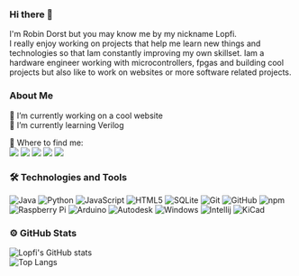 ### Hi there 👋
I'm Robin Dorst but you may know me by my nickname Lopfi.  
I  really enjoy working on projects that help me learn new things and technologies so that Iam constantly improving my own skillset. 
Iam a hardware engineer working with microcontrollers, fpgas and building cool projects but also like to work on websites or more software related projects.

### About Me

🔭 I’m currently working on a cool website  
🌱 I’m currently learning Verilog

🎯 Where to find me:  
<a href="https://discordapp.com/users/304221361851596802"><img src="https://img.shields.io/badge/Lopfi%233584-1A1B27?style=flat-square&logo=discord"></a>
<a href="https://www.instagram.com/robinthemaker/"><img src="https://img.shields.io/badge/RobinTheMaker-1A1B27?style=flat-square&logo=instagram"></a>
<a href="https://www.thingiverse.com/lopfi95/designs"><img src="https://img.shields.io/badge/Lopfi95-1A1B27?style=flat-square&logo=Thingiverse"></a>
<a href="https://hackaday.io/Lopfi95"><img src="https://img.shields.io/badge/Lopfi95-1A1B27?style=flat-square&logo=hackaday"></a>
<a href="https://www.printables.com/social/142004-lopfi/about"><img src="https://img.shields.io/badge/Lopfi-1A1B27?style=flat-square&logo=data%3Aimage%2Fjpeg%3Bbase64%2C%2F9j%2F4AAQSkZJRgABAQEAYABgAAD%2F2wBDAAMCAgMCAgMDAwMEAwMEBQgFBQQEBQoHBwYIDAoMDAsKCwsNDhIQDQ4RDgsLEBYQERMUFRUVDA8XGBYUGBIUFRT%2F2wBDAQMEBAUEBQkFBQkUDQsNFBQUFBQUFBQUFBQUFBQUFBQUFBQUFBQUFBQUFBQUFBQUFBQUFBQUFBQUFBQUFBQUFBT%2FwAARCAAyADIDASIAAhEBAxEB%2F8QAGwABAQACAwEAAAAAAAAAAAAAAAgFBgMHCQT%2FxAA4EAABAwMCAwUFBAsAAAAAAAABAAIDBAUGBxEhMWESExQiQggyQVFxFRY2sTdDUmJydHWhs8HD%2F8QAGgEAAgMBAQAAAAAAAAAAAAAAAAUDBgcEAv%2FEAC0RAAEDAwIEAwkBAAAAAAAAAAEAAgMEETEFIQYSQVFhcaEHExQiI4GRwdHw%2F9oADAMBAAIRAxEAPwD1TRFgc3uV8tOO1NTj1siu9zaPJTzS92Pr%2B8R%2BzuN%2FmvD3iNpeenbf0UsUZme2NpAJ23IA%2B5OwWRvF6oMft8tdcquGhpIxu%2Bad4a0dOPx6LWcL1exXPqiWmtFzY%2BqjcQKeZpjkeB6mtd7w%2BnL47KLdQMwybKr3L95p6jxcLi3wczTG2DoI%2FT%2BZ%2BJK1mGaSnmZLFI6KVhDmvYSHNI5EEcis7m4se2e0UXyDN8n%2Beq2Wl9n0b6W88%2F1Djl3aP27z2XpWilrRH2h79VX62Y3ewLtFVytgirHHszxk8u0fWPrx6lVKrpp%2BoQ6jF72HpsQehWY6vo9TotR8PU233BGCP93RERM0jREWl6nanUel9HbK2vpZamjqqnw8joCO3H5S7tAH3uXLcf6UM0zKdhklNmjqumnp5auVsMDeZxwO65880ux7Uak7q70TXTtbtHWQ%2BSeP6O%2BI6HcdFEGoWKtwfNLrY2VDqtlHIGNmc3slwLQ4bjfnx%2Fsr0xfLrPmltbX2avhrqc8zGfMw%2FJzTxaehCirXwF2sGSADc9%2Bz%2FGxUTiiGB1PHUxgcxNrjqLH8rWeA6mrZWS0MziGtaTynobgYOMr4dGv0qYv%2FAD0f5q%2B1JehWhOSS5JasluMX2RQUkzahkdS099NtxADPSD83bdAVWiYcMU8tPSuMrSOY3F%2B1km46rKerr4xTvDuVtjbexudroiIris2RdCe2F%2BCbL%2FUf%2BT132sFlGFWfNG0LLzSNroaObxEcMhPYL%2ByQC4eobE8DwS7UaZ1ZSvgYbF39TnRq1mnV8VXICQw32zgqO9GcDzm%2BXiK44vJNaIWHZ9zkJZDtvxbt%2Bs%2Fh2I%2BeyqywaU2e2X6fIa%2BGO65HUFrpa6WPZrXBobvGzchnLqeJ47cFuMEEdLCyGGNsUTAGsjY0BrQOQAHILkXBp2jQ0MYa485vffAPcDA88ptrPEtTq0xe1ojBFtskdnOyR4Y8EREVgVQRERCEREQhEREIRERCEREQhf%2FZ"></a>
   
### 🛠  Technologies and Tools

![Java](https://img.shields.io/badge/-Java-informational?style=flat-square&logo=java&logoColor=white&color=eb2d2f) 
![Python](https://img.shields.io/badge/Python-3776AB?style=flat-square&logo=python&logoColor=white&color=3776AB)
![JavaScript](https://img.shields.io/badge/-JavaScript-informational?style=flat-square&logo=javascript&logoColor=white&color=f2d53c)
![HTML5](https://img.shields.io/badge/-HTML5-E34F26?style=flat-square&logo=html5&logoColor=white)
![SQLite](https://img.shields.io/badge/SQLite-003B57?style=flat-square&logo=sqlite&logoColor=white&color=003B57)
![Git](https://img.shields.io/badge/-Git-black?style=flat-square&logo=git)
![GitHub](https://img.shields.io/badge/-GitHub-181717?style=flat-square&logo=github)
![npm](https://img.shields.io/badge/-npm-informational?style=flat-square&logo=npm&logoColor=white&color=000000)
![Raspberry Pi](https://img.shields.io/badge/-Raspberry%20Pi-C51A4A?style=flat-square&logo=Raspberry-Pi)
![Arduino](https://img.shields.io/badge/Arduino-00979D?style=flat-square&logo=Arduino&logoColor=white&color=00979D)
![Autodesk](https://img.shields.io/badge/Autodesk-0696D7?style=flat-square&logo=Autodesk&logoColor=white&color=0696D7)
![Windows](https://img.shields.io/badge/-Windows-informational?style=flat-square&logo=windows&logoColor=white&color=00a8e8)
![Intellij](https://img.shields.io/badge/IntelliJ-000000?style=flat-square&logo=intellij-idea&logoColor=white&color=000000)
![KiCad](https://img.shields.io/badge/KiCad-314CB0?style=flat-square&logo=data%3Aimage%2Fpng%3Bbase64%2CiVBORw0KGgoAAAANSUhEUgAAAGQAAABkCAIAAAD%2FgAIDAAAIl0lEQVR42u2cBVQjSxaGZ93d3R2SjLt7Ooy7u7sFxgcdd7fnjpPgMIo7jC%2Fu7hLr3L279fxxHl1F9hCo%2Fs8%2FPlV0vq66pZdewInMBihIgtAD8PJsuDQerjnBW4sg9gbUFYJVBGniA1ZBPFwYDtovgbbXJ7ynFxz4AfhsgeZqGRaA1Qox18Hl64jm8%2Bz6Oyh7zD2shFdhD2lQHdntd1BfzDGskjRw%2BQaCkOrrarCYuIQlmuHGRERA4y%2FBkzAuYdXkwr5vIwI6Xx4HVrFjWEajOeNRbkzc457hXO9TONjRwhL3%2FzAxJvnDSjIf55kt4qdh5eSVK4ft%2BeFfV%2F%2Fk72t6gH%2F6j7WXZvWhI0Xs3GvSgDkf1oNABo7dV1xa8wlYs1ec%2Fo3jup5jxQbvhX9jgzVv%2BPSPV%2FVrh3WbnW9%2FBAs7oOOI3T0L1vrb8xRssKYNnfep2sbOcLdgZySwDEbTv4bvIv%2FwW%2BWmvw499tdhx7u7XWfNYIBl1H5z6Jgj%2F61hiBcSJ0xGT3cztwvrd6qtKrV3b41%2Fd%2Ff8mRcs2i%2FTwnq%2B9W%2BOgh8WV05%2B57eKjbzA6qd57%2BmWf9DCcl2yA8tyB0ul8V83142qceXu%2BFM%2FJ28eYaFVgl%2FgekEiKcOery2efQpLcQoL3Vfw1q0dK2o7WEu37v66doGLUhPANSx0H42v6%2BLt1Tt%2F1C4m5JixWTF75jlCindYJH4Nm%2FLmqeWbUzYrq3f%2BrGXPd5v3fK9kx29D1o1aPedYH%2BHDz8sK628TfP8w1ofZfx7vK%2F3DOE72wyKd9D8n%2BnX4hRQafweN%2F%2BBpvgOn%2BPzrk02JHZZS8L%2FwymOzWbSIVhZbrK%2F7Z%2Fdxkgpr%2BZ77pCCzyytbd3kmKAUbNEOWltV3akBMcjkwKb%2BoceCMIOlPNmtDFHkaNmU8rRm3OFRlO1IsMWvWxmiTmeUzeF3JoHr0jYdigVWJGZWDZpIX06WwsFXnFjUBvYbN0Ut%2FLIXa7z19LjDpWU59%2F2mBWElXwyIfQ5dD3QeLG%2F8xkSK6D52rNxgsQK%2FnufWDSGe3B1jYlU7dyARKRTwoRsqSJ9n%2B%2BuhCoFdhafOYRaFYg73AQrscTwZKXXrjmWRSGK3icCwDSjU0Gqavj8LZk33B2uoaD5TyuJIptQPO0VfVtgG99p5IIrME%2B4KFb572vR84kyppC2VqwL34UvoDZuvt957jJBZr6AmwnE8mdzxlV%2FudupVltQKtQu4W9SZzXU5gYaha7fKQYRaa9axmwHQc%2FniCNW5JaF29AShV32hUrwjH4hzBGjRT9zSnDiiFz7r5cBw2SY5g9ZkSEBhZwBDUT97IUqixBm5g4WDvdTldpJ9V%2BYXlkYkCR7CmrYu0WKhJPc0mqz%2BeYI1ZFFJNP%2F%2BsrjOQoM4RrIHTgx6%2FqKUO6mZxzb4YtqCu%2Bt8uAIO7GpZTgE9oHsNV0GNXM5hD1Yi5el1Uvi6Szm%2F5v8B1RVfC2u2VKNJP1QMj8hWspMjm0sveL4BSVTWt%2FacHdQ0s7AtOayMZ9qoyn9b0ndrZoD5qfnBtvaHbwBq7KKSsshUoVVHVOml5mE2CdNj94u4Bq9%2FUwJSsKqAUzi2W7r5vk5k6VuJxMa0bwMIHvf3uc6DXqZtZSsFmB6sbDsbaOyztiWTcMsSBn3ZNg4Omo03XNKucH9o7rKtvPW1pNQOlkjIrbT5TX7rrvr3DYljTlFe14mhg81n4kp32C4tdy3bfZ2DBHSxRtB6%2FltHx0ZkMC2vG%2ByOSJgoyrKSMyr5TAhgocAersrptjMSgLsNat1%2Fy9osM6119rtTzdxmWySxuc41XCTIsqQ%2FXNmS2ToYlVXGpFXg%2BJsOSqsuvP3WUJ6USZRGtK50fqGRYElVY0jR4lk6GJVVBUQUqDmG1tJpYOqPF6nI8SSVwBuvY9czGJiPQq7XN7LQ6gi9YzieSt7snkKNChmvhODJyBIuc7vjiKTST3gzM5g4Wjm45BY1sy6DNR%2BJUAkewyB2jKAxDLMugWrJ7wxMsbB2Hz6YAk%2B4nlCnUPMFC%2F3OSH17GBiadf%2Fkx7s1zBAs9fJ4exzigFx7T4qmPiitY6IXb7xpNItCrqKwZs%2FH4gqVU%2B1954ykwCXPGVAJPsMg1Ddy6YjtY3OmZgLw4gkXSBfBEB%2BjV1GzSrIrgCxZ6hfaBiSl45RU14oYqX7DQr%2Fr%2BG5j0RkC2UuAMFt4IxGvebMsgTNJXCTzBQqtXhjc0GoFeeDNp9MIQvmBh61h%2FIIZtDyc2pULFFSxyT%2F0tXS4w6fTNLCzeQ2C5nEyR8kkGzwrKzm9gm3kt2HbXHmFtORIHlHK7mC6xm%2BAyyGC0AL0KiptGzNP%2FP2AN6AysXZ6J1N3k5ScSYeFU4DXfF8AkTAjoMHgt200HC%2FPWBsxghYWR2PV8GlDqHV2u9AnRsDm6xiYT2zfF97ycrhRsebUb01cGztQxwlKq%2FW698wwolfmkGrexpOdBHL2SAUwymT4vxw7b3TbXONqc9cGzWGE5TvZLSKNe%2FRpNln9IhkVy7IwkcjGdns3dcgd5tdvHT9%2FKoqU%2FZmEII6xRC4JxEQv02nQ4Tjosh0nklTAKc6kmLA1tJ3ndKeBhUilQyuVEEgssfF1nbmcBk%2B7GleJUSHqY9w3Lh04I108Dpn86O2PisjBM9GDI3nOY7EcNa87m6JYWE5lk0f6M%2B6Jr9z2UCAsfLjalnJRl%2FhmnbJpV4R9%2FAThcstXmdiFNJVDC2nI4xu18qtv5FLafd3nE9XUKkAILj6CdjyaQUsw%2Fo7VeH%2B0RjlkQ7H4hla22w2eS6bshWuiEKXMDbWGb1UkNi3PLsGRYMqxuA0vJPSy0YpIEWOhfO6zm3ug1iKIdWKJoHTRxH%2F5tu5Y9bfEJq9VKYKHgde%2FYX%2Fxzrczls%2F6143r%2F4ERAfQgLyb3tGzNzxekJsz0%2BtOxZK868FxBLmhXqP1lKn2LakEpWAAAAAElFTkSuQmCC)




### ⚙️ GitHub Stats
![Lopfi's GitHub stats](https://github-readme-stats.vercel.app/api?username=Lopfi&show_icons=true&theme=tokyonight)  
![Top Langs](https://github-readme-stats.vercel.app/api/top-langs/?username=Lopfi&layout=compact&theme=tokyonight)  

<!--
**Lopfi/Lopfi** is a ✨ _special_ ✨ repository because its `README.md` (this file) appears on your GitHub profile.

Here are some ideas to get you started:

- 👯 I’m looking to collaborate on ...
- 🤔 I’m looking for help with ...
- 💬 Ask me about ...
- 📫 How to reach me: ...
- 😄 Pronouns: ...
- ⚡ Fun fact: ...
-->
